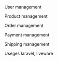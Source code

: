 <p>User management<p>
<p>Product management<p>
<p>Order management<p>
<p>Payment management<p>
<p>Shipping management<p>
<p>Useges laravel, liveware<p>
